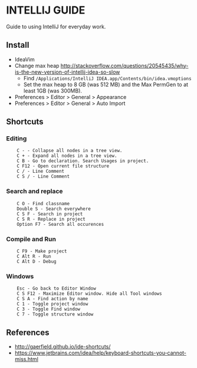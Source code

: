 # INTELLIJ GUIDE

Guide to using IntelliJ for everyday work.

## Install
* IdeaVim
* Change max heap http://stackoverflow.com/questions/20545435/why-is-the-new-version-of-intellij-idea-so-slow
    * Find `/Applications/IntelliJ IDEA.app/Contents/bin/idea.vmoptions`
    * Set the max heap to 8 GB (was 512 MB) and the Max PermGen to at least 1GB (was 300MB).
* Preferences > Editor > General > Appearance
* Preferences > Editor > General > Auto Import



## Shortcuts
### Editing
```
    C - - Collapse all nodes in a tree view.
    C + - Expand all nodes in a tree view.
    C B - Go to declaration. Search Usages in project.
    C F12 - Open current file structure
    C / - Line Comment
    C S / - Line Comment
```

### Search and replace

```
    C O - Find classname
    Double S - Search everywhere
    C S F - Search in project
    C S R - Replace in project
    Option F7 - Search all occurences
```

### Compile and Run
```
    C F9 - Make project
    C Alt R - Run
    C Alt D - Debug
```

### Windows

```
    Esc - Go back to Editor Window
    C S F12 - Maximize Editor window. Hide all Tool windows
    C S A - Find action by name
    C 1 - Toggle project window
    C 3 - Toggle Find window
    C 7 - Toggle structure window
```



## References
* http://gaerfield.github.io/ide-shortcuts/
* https://www.jetbrains.com/idea/help/keyboard-shortcuts-you-cannot-miss.html
